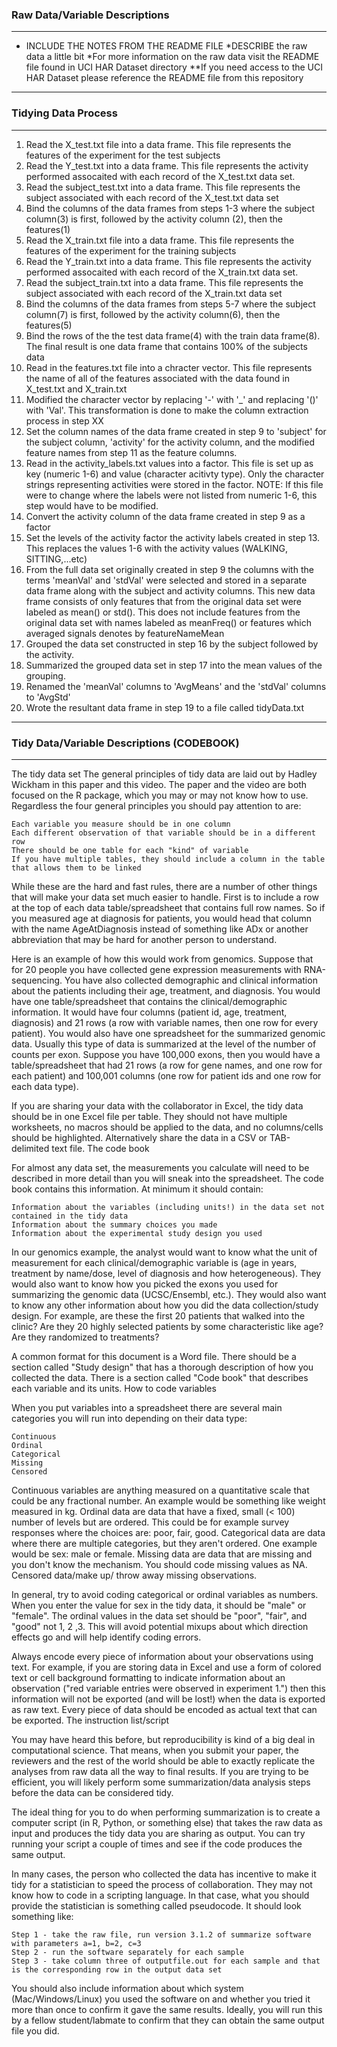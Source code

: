 ### Raw Data/Variable Descriptions
---
+ INCLUDE THE NOTES FROM THE README FILE
*DESCRIBE the raw data a little bit
*For more information on the raw data visit the README file found in UCI HAR Dataset directory 
**If you need access to the UCI HAR Dataset please reference the README file from this repository

---
### Tidying Data Process
---
1. Read the X_test.txt file into a data frame. This file represents the features of the experiment for the test subjects
2. Read the Y_test.txt into a data frame. This file represents the activity performed assocaited with each record of the X_test.txt data set.
3. Read the subject_test.txt into a data frame. This file represents the subject associated with each record of the X_test.txt data set
4. Bind the columns of the data frames from steps 1-3 where the subject column(3) is first, followed by the activity column (2), then the features(1)
5. Read the X_train.txt file into a data frame. This file represents the features of the experiment for the training subjects
6. Read the Y_train.txt into a data frame. This file represents the activity performed assocaited with each record of the X_train.txt data set.
7. Read the subject_train.txt into a data frame. This file represents the subject associated with each record of the X_train.txt data set
8. Bind the columns of the data frames from steps 5-7 where the subject column(7) is first, followed by the activity column(6), then the features(5)
9. Bind the rows of the the test data frame(4) with the train data frame(8). The final result is one data frame that contains 100% of the subjects data
10. Read in the features.txt file into a chracter vector. This file represents the name of all of the features associated with the data found in X_test.txt and X_train.txt
11. Modified the character vector by replacing '-' with '_' and replacing '()' with 'Val'. This transformation is done to make the column extraction process in step XX
12. Set the column names of the data frame created in step 9 to 'subject' for the subject column, 'activity' for the activity column, and the modified feature names from step 11 as the feature columns.
13. Read in the activity_labels.txt values into a factor. This file is set up as key (numeric 1-6) and value (character acitivty type). Only the character strings representing activities were stored in the factor. NOTE: If this file were to change where the labels were not listed from numeric 1-6, this step would have to be modified.
14. Convert the activity column of the data frame created in step 9 as a factor
15. Set the levels of the activity factor the activity labels created in step 13. This replaces the values 1-6 with the activity values (WALKING, SITTING,...etc)
16. From the full data set originally created in step 9 the columns with the terms 'meanVal' and 'stdVal' were selected and stored in a separate data frame along with the subject and activity columns. This new data frame consists of only features that from the original data set were labeled as mean() or std(). This does not include features from the original data set with names labeled as meanFreq() or features which averaged signals denotes by featureNameMean
17. Grouped the data set constructed in step 16 by the subject followed by the activity. 
18. Summarized the grouped data set in step 17 into the mean values of the grouping.  
19. Renamed the 'meanVal' columns to 'AvgMeans' and the 'stdVal' columns to 'AvgStd' 
20. Wrote the resultant data frame in step 19 to a file called tidyData.txt

---
### Tidy Data/Variable Descriptions (CODEBOOK)
---
The tidy data set
The general principles of tidy data are laid out by Hadley Wickham in this paper and this video. The paper and the video are both focused on the R package, which you may or may not know how to use. Regardless the four general principles you should pay attention to are:

    Each variable you measure should be in one column
    Each different observation of that variable should be in a different row
    There should be one table for each "kind" of variable
    If you have multiple tables, they should include a column in the table that allows them to be linked

While these are the hard and fast rules, there are a number of other things that will make your data set much easier to handle. First is to include a row at the top of each data table/spreadsheet that contains full row names. So if you measured age at diagnosis for patients, you would head that column with the name AgeAtDiagnosis instead of something like ADx or another abbreviation that may be hard for another person to understand.

Here is an example of how this would work from genomics. Suppose that for 20 people you have collected gene expression measurements with RNA-sequencing. You have also collected demographic and clinical information about the patients including their age, treatment, and diagnosis. You would have one table/spreadsheet that contains the clinical/demographic information. It would have four columns (patient id, age, treatment, diagnosis) and 21 rows (a row with variable names, then one row for every patient). You would also have one spreadsheet for the summarized genomic data. Usually this type of data is summarized at the level of the number of counts per exon. Suppose you have 100,000 exons, then you would have a table/spreadsheet that had 21 rows (a row for gene names, and one row for each patient) and 100,001 columns (one row for patient ids and one row for each data type).

If you are sharing your data with the collaborator in Excel, the tidy data should be in one Excel file per table. They should not have multiple worksheets, no macros should be applied to the data, and no columns/cells should be highlighted. Alternatively share the data in a CSV or TAB-delimited text file.
The code book

For almost any data set, the measurements you calculate will need to be described in more detail than you will sneak into the spreadsheet. The code book contains this information. At minimum it should contain:

    Information about the variables (including units!) in the data set not contained in the tidy data
    Information about the summary choices you made
    Information about the experimental study design you used

In our genomics example, the analyst would want to know what the unit of measurement for each clinical/demographic variable is (age in years, treatment by name/dose, level of diagnosis and how heterogeneous). They would also want to know how you picked the exons you used for summarizing the genomic data (UCSC/Ensembl, etc.). They would also want to know any other information about how you did the data collection/study design. For example, are these the first 20 patients that walked into the clinic? Are they 20 highly selected patients by some characteristic like age? Are they randomized to treatments?

A common format for this document is a Word file. There should be a section called "Study design" that has a thorough description of how you collected the data. There is a section called "Code book" that describes each variable and its units.
How to code variables

When you put variables into a spreadsheet there are several main categories you will run into depending on their data type:

    Continuous
    Ordinal
    Categorical
    Missing
    Censored

Continuous variables are anything measured on a quantitative scale that could be any fractional number. An example would be something like weight measured in kg. Ordinal data are data that have a fixed, small (< 100) number of levels but are ordered. This could be for example survey responses where the choices are: poor, fair, good. Categorical data are data where there are multiple categories, but they aren't ordered. One example would be sex: male or female. Missing data are data that are missing and you don't know the mechanism. You should code missing values as NA. Censored data/make up/ throw away missing observations.

In general, try to avoid coding categorical or ordinal variables as numbers. When you enter the value for sex in the tidy data, it should be "male" or "female". The ordinal values in the data set should be "poor", "fair", and "good" not 1, 2 ,3. This will avoid potential mixups about which direction effects go and will help identify coding errors.

Always encode every piece of information about your observations using text. For example, if you are storing data in Excel and use a form of colored text or cell background formatting to indicate information about an observation ("red variable entries were observed in experiment 1.") then this information will not be exported (and will be lost!) when the data is exported as raw text. Every piece of data should be encoded as actual text that can be exported.
The instruction list/script

You may have heard this before, but reproducibility is kind of a big deal in computational science. That means, when you submit your paper, the reviewers and the rest of the world should be able to exactly replicate the analyses from raw data all the way to final results. If you are trying to be efficient, you will likely perform some summarization/data analysis steps before the data can be considered tidy.

The ideal thing for you to do when performing summarization is to create a computer script (in R, Python, or something else) that takes the raw data as input and produces the tidy data you are sharing as output. You can try running your script a couple of times and see if the code produces the same output.

In many cases, the person who collected the data has incentive to make it tidy for a statistician to speed the process of collaboration. They may not know how to code in a scripting language. In that case, what you should provide the statistician is something called pseudocode. It should look something like:

    Step 1 - take the raw file, run version 3.1.2 of summarize software with parameters a=1, b=2, c=3
    Step 2 - run the software separately for each sample
    Step 3 - take column three of outputfile.out for each sample and that is the corresponding row in the output data set

You should also include information about which system (Mac/Windows/Linux) you used the software on and whether you tried it more than once to confirm it gave the same results. Ideally, you will run this by a fellow student/labmate to confirm that they can obtain the same output file you did. 
